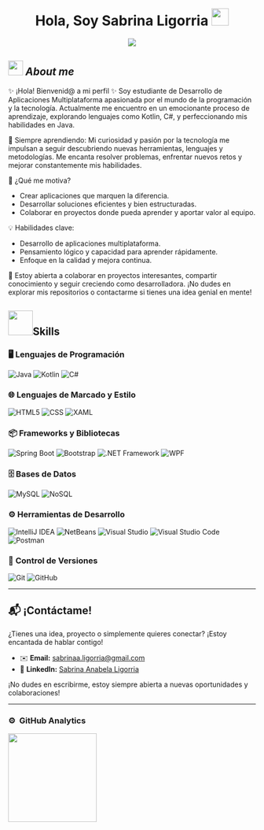 <h1 align="center">Hola, Soy Sabrina Ligorria <img src="https://media.giphy.com/media/hvRJCLFzcasrR4ia7z/giphy.gif" width="35"></h1>
<p align="center">
 <a href="https://github.com/DenverCoder1/readme-typing-svg">
    <img src="https://readme-typing-svg.herokuapp.com?lines=Desarrolladora+de+Aplicaciones+Multiplataforma&center=true&width=500&height=50&color=00FF00">
</a>
</p>


## <img src="https://media.giphy.com/media/ObNTw8Uzwy6KQ/giphy.gif" width="30px">&nbsp;***About me***

✨ ¡Hola! Bienvenid@ a mi perfil ✨
Soy estudiante de Desarrollo de Aplicaciones Multiplataforma apasionada por el mundo de la programación y la tecnología. Actualmente me encuentro en un emocionante proceso de aprendizaje, explorando lenguajes como Kotlin, C#, y perfeccionando mis habilidades en Java.

🌱 Siempre aprendiendo: Mi curiosidad y pasión por la tecnología me impulsan a seguir descubriendo nuevas herramientas, lenguajes y metodologías. Me encanta resolver problemas, enfrentar nuevos retos y mejorar constantemente mis habilidades.

🚀 ¿Qué me motiva?

- Crear aplicaciones que marquen la diferencia.
- Desarrollar soluciones eficientes y bien estructuradas.
- Colaborar en proyectos donde pueda aprender y aportar valor al equipo.
  
💡 Habilidades clave:

- Desarrollo de aplicaciones multiplataforma.
- Pensamiento lógico y capacidad para aprender rápidamente.
- Enfoque en la calidad y mejora continua.
  
📌 Estoy abierta a colaborar en proyectos interesantes, compartir conocimiento y seguir creciendo como desarrolladora. ¡No dudes en explorar mis repositorios o contactarme si tienes una idea genial en mente!

## <img src="https://media2.giphy.com/media/QssGEmpkyEOhBCb7e1/giphy.gif?cid=ecf05e47a0n3gi1bfqntqmob8g9aid1oyj2wr3ds3mg700bl&rid=giphy.gif" width="50px" height="50px">Skills

### 🖥️ **Lenguajes de Programación**
![Java](https://img.shields.io/badge/Java-Intermedio-orange)
![Kotlin](https://img.shields.io/badge/Kotlin-Inicial-blueviolet)
![C#](https://img.shields.io/badge/C%23-Inicial-green)

### 🌐 **Lenguajes de Marcado y Estilo**
![HTML5](https://img.shields.io/badge/HTML5-orange)
![CSS](https://img.shields.io/badge/CSS-blue)
![XAML](https://img.shields.io/badge/XAML-purple)

### 📦 **Frameworks y Bibliotecas**
![Spring Boot](https://img.shields.io/badge/Spring%20Boot-brightgreen)
![Bootstrap](https://img.shields.io/badge/Bootstrap-blue)
![.NET Framework](https://img.shields.io/badge/.NET_Framework-blueviolet)
![WPF](https://img.shields.io/badge/WPF-lightgrey)

### 🗄️ **Bases de Datos**
![MySQL](https://img.shields.io/badge/MySQL-blue)
![NoSQL](https://img.shields.io/badge/NoSQL-orange)

### ⚙️ **Herramientas de Desarrollo**
![IntelliJ IDEA](https://img.shields.io/badge/IntelliJ%20IDEA-red)
![NetBeans](https://img.shields.io/badge/NetBeans-yellow)
![Visual Studio](https://img.shields.io/badge/Visual%20Studio-purple)
![Visual Studio Code](https://img.shields.io/badge/Visual%20Studio%20Code-blue)
![Postman](https://img.shields.io/badge/Postman-orange)

### 🔄 **Control de Versiones**
![Git](https://img.shields.io/badge/Git-F05032?logo=git&logoColor=white)
![GitHub](https://img.shields.io/badge/GitHub-181717?logo=github&logoColor=white)

---
## 📬 ¡Contáctame!

¿Tienes una idea, proyecto o simplemente quieres conectar? ¡Estoy encantada de hablar contigo!  

- ✉️ **Email:** [sabrinaa.ligorria@gmail.com](mailto:sabrinaa.ligorria@gmail.com)  
- 💼 **LinkedIn:** [Sabrina Anabela Ligorria](https://www.linkedin.com/in/sabrina-anabela-ligorria-126999243/)  

¡No dudes en escribirme, estoy siempre abierta a nuevas oportunidades y colaboraciones!

---

### ⚙️ &nbsp;GitHub Analytics

<p>
<a href="https://github.com/SaLigorria">
  <img height="180em" src="https://github-readme-stats-eight-theta.vercel.app/api?username=SaLigorria&show_icons=true&theme=algolia&include_all_commits=true&count_private=true"/>
</a>
</p>



